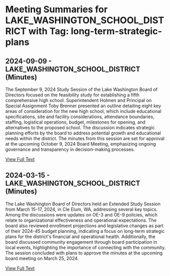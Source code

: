 # Meeting Summaries for LAKE_WASHINGTON_SCHOOL_DISTRICT with Tag: long-term-strategic-plans

## 2024-09-09 - LAKE_WASHINGTON_SCHOOL_DISTRICT (Minutes)

The September 9, 2024 Study Session of the Lake Washington Board of Directors focused on the feasibility study for establishing a fifth comprehensive high school. Superintendent Holmen and Principal on Special Assignment Toby Brenner presented an outline detailing eight key areas of consideration for the new high school, which include educational specifications, site and facility considerations, attendance boundaries, staffing, logistical operations, budget, milestones for opening, and alternatives to the proposed school. The discussion indicates strategic planning efforts by the board to address potential growth and educational needs within the district. The minutes from this session are set for approval at the upcoming October 9, 2024 Board Meeting, emphasizing ongoing governance and transparency in decision-making processes.

[View Full Text](https://raw.githubusercontent.com/VoronoiPerspectives/WashingtonStateSchoolBoardExplorer/refs/heads/main/data/countries/usa/states/wa/counties/king/school_boards/lake_washington_school_district/2024/2024-09-09-minutes.txt)

## 2024-03-15 - LAKE_WASHINGTON_SCHOOL_DISTRICT (Minutes)

The Lake Washington Board of Directors held an Extended Study Session from March 15-17, 2024, in Cle Elum, WA, addressing several key topics. Among the discussions were updates on OE-3 and OE-9 policies, which relate to organizational effectiveness and operational expectations. The board also reviewed enrollment projections and legislative changes as part of their 2024-45 budget planning, indicating a focus on long-term strategic plans for the district's financial and operational health. Additionally, the board discussed community engagement through board participation in local events, highlighting the importance of connecting with the community. The session concluded with plans to approve the minutes at the upcoming board meeting on March 25, 2024.

[View Full Text](https://raw.githubusercontent.com/VoronoiPerspectives/WashingtonStateSchoolBoardExplorer/refs/heads/main/data/countries/usa/states/wa/counties/king/school_boards/lake_washington_school_district/2024/2024-03-15-minutes.txt)

